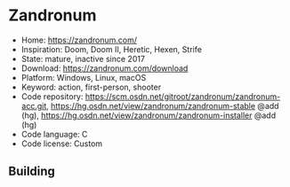 # Zandronum

- Home: https://zandronum.com/
- Inspiration: Doom, Doom II, Heretic, Hexen, Strife
- State: mature, inactive since 2017
- Download: https://zandronum.com/download
- Platform: Windows, Linux, macOS
- Keyword: action, first-person, shooter
- Code repository: https://scm.osdn.net/gitroot/zandronum/zandronum-acc.git, https://hg.osdn.net/view/zandronum/zandronum-stable @add (hg), https://hg.osdn.net/view/zandronum/zandronum-installer @add (hg)
- Code language: C
- Code license: Custom

## Building

